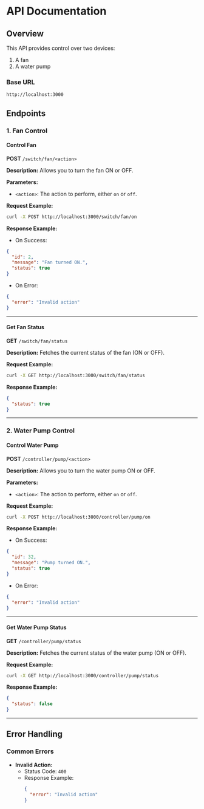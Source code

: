 # API Documentation

## Overview
This API provides control over two devices:
1. A fan
2. A water pump

### Base URL
```
http://localhost:3000
```

## Endpoints

### 1. Fan Control

#### **Control Fan**

**POST** `/switch/fan/<action>`

**Description:**
Allows you to turn the fan ON or OFF.

**Parameters:**
- `<action>`: The action to perform, either `on` or `off`.

**Request Example:**
```bash
curl -X POST http://localhost:3000/switch/fan/on
```

**Response Example:**
- On Success:
```json
{
  "id": 2,
  "message": "Fan turned ON.",
  "status": true
}
```
- On Error:
```json
{
  "error": "Invalid action"
}
```

---

#### **Get Fan Status**

**GET** `/switch/fan/status`

**Description:**
Fetches the current status of the fan (ON or OFF).

**Request Example:**
```bash
curl -X GET http://localhost:3000/switch/fan/status
```

**Response Example:**
```json
{
  "status": true
}
```

---

### 2. Water Pump Control

#### **Control Water Pump**

**POST** `/controller/pump/<action>`

**Description:**
Allows you to turn the water pump ON or OFF.

**Parameters:**
- `<action>`: The action to perform, either `on` or `off`.

**Request Example:**
```bash
curl -X POST http://localhost:3000/controller/pump/on
```

**Response Example:**
- On Success:
```json
{
  "id": 32,
  "message": "Pump turned ON.",
  "status": true
}
```
- On Error:
```json
{
  "error": "Invalid action"
}
```

---

#### **Get Water Pump Status**

**GET** `/controller/pump/status`

**Description:**
Fetches the current status of the water pump (ON or OFF).

**Request Example:**
```bash
curl -X GET http://localhost:3000/controller/pump/status
```

**Response Example:**
```json
{
  "status": false
}
```

---

## Error Handling

### Common Errors
- **Invalid Action:**
  - Status Code: `400`
  - Response Example:
    ```json
    {
      "error": "Invalid action"
    }
    ```

